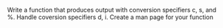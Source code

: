 Write a function that produces output with conversion specifiers c, s, and %.
Handle coversion specifiers d, i.
Create a man page for your function
